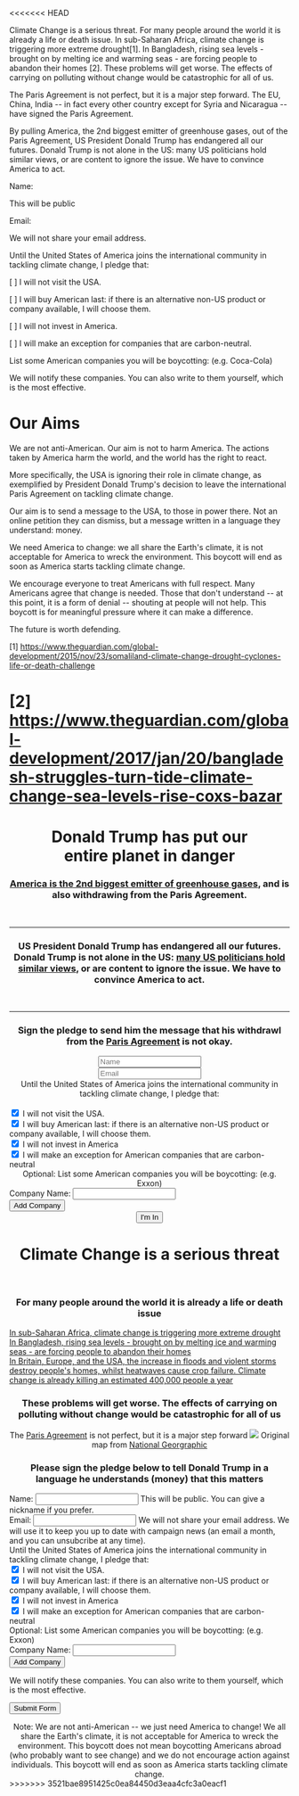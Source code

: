 <<<<<<< HEAD


Climate Change is a serious threat. For many people around the world it is already a life or death issue. 
In sub-Saharan Africa, climate change is triggering more extreme drought[1]. In Bangladesh, rising sea levels - brought on by melting ice and warming seas - are forcing people to abandon their homes [2]. These problems will get worse. The effects of carrying on polluting without change would be catastrophic for all of us.

The Paris Agreement is not perfect, but it is a major step forward. 
The EU, China, India -- in fact every other country except for Syria and Nicaragua -- have signed the Paris Agreement. 

By pulling America, the 2nd biggest emitter of greenhouse gases, out of the Paris Agreement, US President Donald Trump has endangered all our futures. 
Donald Trump is not alone in the US: many US politicians hold similar views, or are content to ignore the issue. We have to convince America to act. 

<form action=''>
Name: 

This will be public

Email:

We will not share your email address.


Until the United States of America joins the international community in tackling climate change,
I pledge that:

[ ] I will not visit the USA.

[ ] I will buy American last: if there is an alternative non-US product or company available, I will choose them.

[ ] I will not invest in America.

[ ] I will make an exception for companies that are carbon-neutral.


List some American companies you will be boycotting: (e.g. Coca-Cola)

We will notify these companies. You can also write to them yourself, which is the most effective.
</form>

# Our Aims

We are not anti-American. Our aim is not to harm America.
The actions taken by America harm the world, and the world has the right to react.

More specifically, the USA is ignoring their role in climate change,
as exemplified by President Donald Trump's decision to leave the
international Paris Agreement on tackling climate change.

Our aim is to send a message to the USA, to those in power there.
Not an online petition they can dismiss, but a message written 
in a language they understand: money.

We need America to change: we all share the Earth's climate, 
it is not acceptable for America to wreck the environment. This boycott will end as soon as America
starts tackling climate change.

We encourage everyone to treat Americans with full respect.
Many Americans agree that change is needed. Those that don't understand -- at this point,
it is a form of denial -- shouting at people will not help. This boycott is for 
meaningful pressure where it can make a difference.

The future is worth defending.


[1] https://www.theguardian.com/global-development/2015/nov/23/somaliland-climate-change-drought-cyclones-life-or-death-challenge

[2] https://www.theguardian.com/global-development/2017/jan/20/bangladesh-struggles-turn-tide-climate-change-sea-levels-rise-coxs-bazar
=======
<div class="col-md-12 border-box">
	<div class="col-md-8">
		<div class="upper-box-text only-bottom-border">
			<center>
				<span class="centered-text">
					<H1>Donald Trump has put our
					<br>
					<span class="emphasis">entire planet</span> in <span class="emphasis">danger</span></H1>
				</span>
			</center>
		</div>
		<div class="lower-box-text">
			<center>
				<H3><a href="https://www.epa.gov/ghgemissions/global-greenhouse-gas-emissions-data#Country" target="_blank">America is the 2nd biggest emitter of greenhouse gases</a>, and is also withdrawing from the Paris Agreement.</H3>
				<br>
				<hr>
				<H3>US President <span class="emphasis">Donald Trump has endangered all our futures.</span> Donald Trump is not alone in the US: <a href="https://www.ofa.us/climate-change-deniers/#/" target="_blank">many US politicians hold similar views</a>, or are content to ignore the issue. <span class="emphasis">We have to convince America to act.</span></H3>
				<br>
				<hr>
				<H3>Sign the pledge to send him the message that his withdrawl from the <a href="http://unfccc.int/paris_agreement/items/9485.php" target="_blank">Paris Agreement</a> is <span class="emphasis">not okay.</span></H3>
			</center>
		</div>
	</div>
	<div class="col-md-4 only-left-border">
		<form id="pledgeForm" method='GET' action='https://boycottamerica.soda.sh/forms-form.json'>
      		<input type='hidden' name='mlist' value='company-news'>
				<script>document.write("<input type='hidden' name='link' value='"+window.location.protocol+'//'+window.location.host+"/thank-you.html'/>");</script>
				<div class='form-group form-inline'>
					<center>
						<input class='form-control only-bottom-border' type='text' name='name' id='nameField' aria-describedby='nameHelp' placeholder="Name">
					</center>
				</div>
				<div class='form-group form-inline'>
					<center>
						<input class='form-control only-bottom-border' type='email' name='email' id='emailField' aria-describedby='emailHelp' placeholder="Email">
					</center>
				</div>
				<span class="muted">
					<center>
						Until the United States of America joins the international community in tackling climate change, I pledge that:
					</center>
				</span>
				<br>
				<div class="checkbox">
					<label>
					<input type="checkbox" name="visit" checked>
						I will not visit the USA.
					</label>
				</div>
				<div class="checkbox">
					<label>
						<input type="checkbox" name="buy-goods" checked>
							I will buy American last: if there is an alternative non-US product or company available, I will choose them.
					</label>
				</div>
				<div class="checkbox">
					<label>
						<input type="checkbox" name="invest" checked> I will not invest in America<br>
					</label>
				</div>
				<div class="checkbox">
					<label>
						<input type="checkbox" name="carbon-neutral" checked> I will make an exception for American companies that are carbon-neutral
					</label>
				</div>			
				<div id="pledgeFormDiv">
					<span class="muted">
						<center>
							Optional: List some American companies you will be boycotting: (e.g. Exxon)
						</center>
					</span>
					<div class='form-group form-inline'>
						<label for="company_0">Company Name:</label>
						<input class='form-control' name="company" type='text' id='company_0'>
					</div>
					<div id="additionalCompanies">
					</div>
					<input class='btn btn-default btn-sm' id='addCompanyNameButton' type='button' value='Add Company'>				
				</div>
				<div>
					<center>
						<input class='btn btn-primary btn-lg' type='submit' value="I'm In">
					</center>
				</div>
		</form>
	</div>
</div>

<div class="col-md-12">
	<center>
		<H1><span class="emphasis">Climate Change</span> is a serious threat</H1>
		<br>
		<H3>For many people around the world it is already a <span class="emphasis">life</span> or <span class="emphasis">death</span> issue</H3>
	</center>
</div>

<div class="col-md-12">
	<div class="col-md-offset-2 col-md-8">
		<div class="col-md-4 no-url-style justified">
			<a href="https://www.theguardian.com/global-development/2015/nov/23/somaliland-climate-change-drought-cyclones-life-or-death-challenge" class="no-url-style" target="_blank">
				In sub-Saharan Africa, climate change is triggering more extreme drought
			</a>
		</div>
		<div class="col-md-4 no-url-style justified">
			<a href="https://www.theguardian.com/global-development/2017/jan/20/bangladesh-struggles-turn-tide-climate-change-sea-levels-rise-coxs-bazar" class="no-url-style" target="_blank">
				In Bangladesh, rising sea levels - brought on by melting ice and warming seas - are forcing people to abandon their homes
			</a>
		</div>
		<div class="col-md-4 no-url-style justified">
			<a href="http://daraint.org/wp-content/uploads/2012/09/EXECUTIVE-AND-TECHNICAL-SUMMARY.pdf" class="no-url-style" target="_blank">
				In Britain, Europe, and the USA, the increase in floods and violent storms destroy people's homes, whilst heatwaves cause crop failure. Climate change is already killing an estimated 400,000 people a year
			</a>
		</div>
	</div>
</div>
<div class="col-md-12">
	<center>
		<H3>
			<span class="emphasis">These problems will get worse.</span> The effects of carrying on polluting without change would be catastrophic <span class="emphasis">for all of us</span>
		</H3>
	</center>
</div>
<div class="col-md-12">
	<div class="col-md-offset-2 col-md-8">
		<center>
			The <a href="http://unfccc.int/paris_agreement/items/9485.php" target="_blank">Paris Agreement</a> is not perfect, but it is a major step forward
			<a href="http://news.nationalgeographic.com/2017/06/climate-change-paris-agreement-map/" target="_blank"><img src="img/map-paris-agreement.png"></a>
			<span class="muted">Original map from <a href="http://news.nationalgeographic.com/2017/06/climate-change-paris-agreement-map/" class="no-url-style" target="_blank">National Georgraphic</a></span>
		</center>
	</div>
</div>
<div class="col-md-12 pledge">
	<div class="col-md-offset-2 col-md-8">
		<center>
			<H3>Please sign the pledge below to tell Donald Trump in a language he understands (money) that this matters</H3>
		</center>
	</div>
	<div class="col-md-offset-2 col-md-8">
		<form id="pledgeForm" method='GET' action='https://boycottamerica.soda.sh/forms-form.json'>
      		<input type='hidden' name='mlist' value='company-news'>
			<script>document.write("<input type='hidden' name='link' value='"+window.location.protocol+'//'+window.location.host+"/thank-you.html'/>");</script>
			<div class='form-group form-inline'>
				<label for='nameField'>Name:</label>
				<input class='form-control' type='text' name='name' id='nameField' aria-describedby='nameHelp'>
				<span id="nameHelp" class="help-block">This will be public. You can give a nickname if you prefer.</span>
			</div>
			<div class='form-group form-inline'>
				<label for='emailField'>Email:</label>
				<input class='form-control' type='email' name='email' id='emailField' aria-describedby='emailHelp'>
				<span id="emailHelp" class="help-block">
					We will not share your email address. 
					We will use it to keep you up to date with campaign news (an email a month, and you can unsubcribe at any time).
				</span>
			</div>
			Until the United States of America joins the international community in tackling climate change, I pledge that:
			<br>
			<div class="checkbox">
				<label>
					<input type="checkbox" name="visit" checked>
					I will not visit the USA.
				</label>
			</div>
			<div class="checkbox">
				<label>
					<input type="checkbox" name="buy-goods" checked>
					I will buy American last: if there is an alternative non-US product or company available, I will choose them.
				</label>
			</div>
			<div class="checkbox">
				<label>
					<input type="checkbox" name="invest" checked> I will not invest in America<br>
				</label>
			</div>
			<div class="checkbox">
				<label>
					<input type="checkbox" name="carbon-neutral" checked> I will make an exception for American companies that are carbon-neutral
				</label>
			</div>			
			<div id="pledgeFormDiv">
				Optional: List some American companies you will be boycotting: (e.g. Exxon)			
				<div class='form-group form-inline'>
					<label for="company_0">Company Name:</label>
					<input class='form-control' name="company" type='text' id='company_0'>
				</div>
				<div id="additionalCompanies">
				</div>
				<input class='btn btn-default btn-sm' id='addCompanyNameButton' type='button' value='Add Company'>				
				<p>We will notify these companies. You can also write to them yourself, which is the most effective.</p>
			</div>
			<div>
				<input class='btn btn-primary btn-lg' type='submit' value='Submit Form'>
			</div>
		</form>
	</div>
</div> <!-- ./pledge -->
<div class="col-md-12">
	<div class="col-md-offset-3 col-md-6">
		<center>
			Note: We are not anti-American -- we just need America to change! We all share the Earth's climate, it is not acceptable for America to wreck the environment. This boycott does not mean boycotting Americans abroad (who probably want to see change) and we do not encourage action against individuals. 
			This boycott will end as soon as America starts tackling climate change.
		</center>
	</div>
</div>
>>>>>>> 3521bae8951425c0ea84450d3eaa4cfc3a0eacf1
